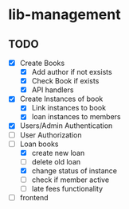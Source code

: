 # lib-management
## TODO
- [x] Create Books
  - [x] Add author if not exsists
  - [x] Check Book if exists
  - [x] API handlers
- [x] Create Instances of book
  - [x] Link instances to book
  - [x] loan instances to members
- [x] Users/Admin Authentication
- [ ] User Authorization
- [ ] Loan books
  - [x] create new loan
  - [ ] delete old loan
  - [x] change status of instance
  - [ ] check if member active
  - [ ] late fees functionality
- [ ] frontend
